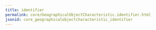 ```yaml
---
title: identifier
permalink: core/GeographicalObjectCharacteristic.identifier.html
jsonid: core_geographicalobjectcharacteristic_identifier
---
```

